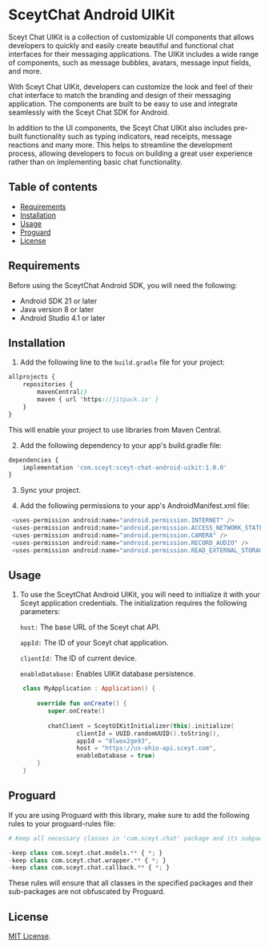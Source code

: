 # SceytChat Android UIKit

Sceyt Chat UIKit is a collection of customizable UI components that allows developers to quickly and easily create beautiful and functional chat interfaces for their messaging applications. The UIKit includes a wide range of components, such as message bubbles, avatars, message input fields, and more.

With Sceyt Chat UIKit, developers can customize the look and feel of their chat interface to match the branding and design of their messaging application. The components are built to be easy to use and integrate seamlessly with the Sceyt Chat SDK for Android.

In addition to the UI components, the Sceyt Chat UIKit also includes pre-built functionality such as typing indicators, read receipts, message reactions and many more. This helps to streamline the development process, allowing developers to focus on building a great user experience rather than on implementing basic chat functionality.
## Table of contents

* [Requirements](#requirements)
* [Installation](#installation)
* [Usage](#usage)
* [Proguard](#proguard)
* [License](#license)

## Requirements

Before using the SceytChat Android SDK, you will need the following:

- Android SDK 21 or later
- Java version 8 or later
- Android Studio 4.1 or later

## Installation

1. Add the following line to the `build.gradle` file for your project:

```scss
allprojects {
    repositories {
        mavenCentral()
        maven { url 'https://jitpack.io' }
    }
}
```
This will enable your project to use libraries from Maven Central.

2. Add the following dependency to your app's build.gradle file:

```python
dependencies {
    implementation 'com.sceyt:sceyt-chat-android-uikit:1.0.0'
}
```

3. Sync your project.

4. Add the following permissions to your app's AndroidManifest.xml file:

```php
 <uses-permission android:name="android.permission.INTERNET" />
 <uses-permission android:name="android.permission.ACCESS_NETWORK_STATE" />
 <uses-permission android:name="android.permission.CAMERA" />
 <uses-permission android:name="android.permission.RECORD_AUDIO" />
 <uses-permission android:name="android.permission.READ_EXTERNAL_STORAGE" />
```

## Usage

1. To use the SceytChat Android UIKit, you will need to initialize it with your Sceyt application credentials. The initialization requires the following parameters:

    `host:` The base URL of the Sceyt chat API.

    `appId:` The ID of your Sceyt chat application.

    `clientId:` The ID of current device.
   
    `enableDatabase:` Enables UIKit database persistence.

```kotlin
    class MyApplication : Application() {
    
        override fun onCreate() {
           super.onCreate()
           
           chatClient = SceytUIKitInitializer(this).initialize(
                   clientId = UUID.randomUUID().toString(),
                   appId = "8lwox2ge93",
                   host = "https://us-ohio-api.sceyt.com",
                   enableDatabase = true)
        }
    }
```

## Proguard

If you are using Proguard with this library, make sure to add the following rules to your proguard-rules file:

```python
# Keep all necessary classes in 'com.sceyt.chat' package and its subpackages

-keep class com.sceyt.chat.models.** { *; }
-keep class com.sceyt.chat.wrapper.** { *; }
-keep class com.sceyt.chat.callback.** { *; }
```

These rules will ensure that all classes in the specified packages and their sub-packages are not obfuscated by Proguard.


## License

[MIT License](LICENSE).
